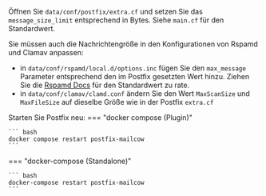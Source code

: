 Öffnen Sie `data/conf/postfix/extra.cf` und setzen Sie das `message_size_limit` entsprechend in Bytes. Siehe `main.cf` für den Standardwert.

Sie müssen auch die Nachrichtengröße in den Konfigurationen von Rspamd und Clamav anpassen:

+ in `data/conf/rspamd/local.d/options.inc` fügen Sie den `max_message` Parameter entsprechend den im Postfix gesetzten Wert hinzu. Ziehen Sie die [Rspamd Docs](https://rspamd.com/doc/configuration/options.html#:~:text=DoS%20(default%3A%201024)-,max_message,-maximum%20size%20of) für den Standardwert zu rate.
+ in `data/conf/clamav/clamd.conf` ändern Sie den Wert `MaxScanSize` und `MaxFileSize` auf dieselbe Größe wie in der Postfix `extra.cf`

Starten Sie Postfix neu:
=== "docker compose (Plugin)"

    ``` bash
    docker compose restart postfix-mailcow
    ```

=== "docker-compose (Standalone)"

    ``` bash
    docker-compose restart postfix-mailcow
    ```
